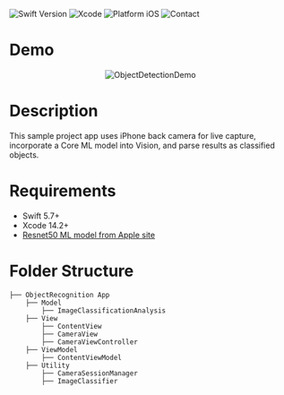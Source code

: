 ![Swift Version](https://img.shields.io/badge/Swift-5.7+-Green) ![Xcode](https://img.shields.io/badge/Xcode-14.2-blue) ![Platform iOS](https://img.shields.io/badge/platform-iOS-lightgrey) ![Contact](https://img.shields.io/badge/contact-justin.lee.iosdev%40gmail.com-yellowgreen)

# Demo
<p align="center">
  <img alt="ObjectDetectionDemo" src="./Demo/ObjectDetectionDemo.gif">
</p>

# Description
This sample project app uses iPhone back camera for live capture, incorporate a Core ML model into Vision, and parse results as classified objects.

# Requirements
* Swift 5.7+
* Xcode 14.2+
* [Resnet50 ML model from Apple site](https://developer.apple.com/machine-learning/models/)

# Folder Structure
    ├── ObjectRecognition App
        ├── Model
            ├── ImageClassificationAnalysis
        ├── View
            ├── ContentView
            ├── CameraView
            ├── CameraViewController
        ├── ViewModel
            ├── ContentViewModel
        ├── Utility
            ├── CameraSessionManager
            ├── ImageClassifier
